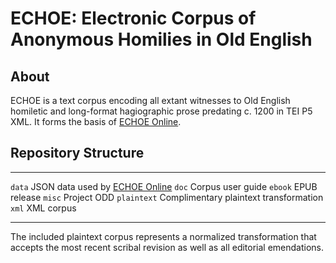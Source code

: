 # ECHOE: Electronic Corpus of Anonymous Homilies in Old English

## About

ECHOE is a text corpus encoding all extant witnesses to Old English homiletic and long-format hagiographic prose predating c. 1200 in TEI P5 XML. It forms the basis of [ECHOE Online](https://echoe.uni-goettingen.de).

## Repository Structure

--------------	------------------------------------------------------------------
`data`			JSON data used by [ECHOE Online](https://echoe.uni-goettingen.de)
`doc`			Corpus user guide
`ebook`			EPUB release
`misc`			Project ODD
`plaintext`		Complimentary plaintext transformation
`xml`			XML corpus
--------------	------------------------------------------------------------------

The included plaintext corpus represents a normalized transformation that accepts the most recent scribal revision as well as all editorial emendations.
